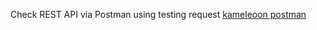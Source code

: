 Check REST API via Postman using testing request [kameleoon postman](KAMELEOON.postman_collection.json)